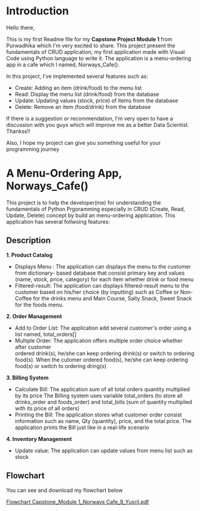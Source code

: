 # Introduction

Hello there,

This is my first Readme file for my **Capstone Project Module 1** from Purwadhika which I'm very excited to share. This project present the fundamentals of CRUD application, my first application made with Visual Code using Python language to write it. The application is a menu-ordering app in a cafe which I named, Norways_Cafe().

In this project, I've implemented several features such as:
 - Create: Adding an item (drink/food) to the menu list
 - Read: Display the menu list (drink/food) from the database
 - Update: Updating values (stock, price) of items from the database
 - Delete: Remove an item (food/drink) from the database

If there is a suggestion or recommendation, I'm very open to have a discussion with you guys which will improve me as a better Data Scientist. Thankss!!

Also, I hope my project can give you something useful for your programming journey

# A Menu-Ordering App, Norways_Cafe()
This project is to help the developer(me) for understanding the fundamentals of Python Prgoramming especially in CRUD (Create, Read, Update, Delete) concept by build an menu-ordering application. This application has several follwoing features:

## Description
**1. Product Catalog**
   - Displays Menu  : The application can displays the menu to the customer from dictionary-                        based database that consist primary key and values (name, stock, price, 
                      category) for each item whether drink or food menu
   - Filtered-result: The application can displays filtered-result menu to the customer based 
                      on his/her choice (by inputting) such as Coffee or Non-Coffee for the 
                      drinks menu and Main Course, Salty Snack, Sweet Snack for the foods menu.
     
**2. Order Management**
  - Add to Order List: The application add several customer's order using a list named,                                total_orders[]
  - Multiple Order: The application offers multiple order choice whether after customer     
                       ordered drink(s), he/she can keep ordering drink(s) or switch to     ordering food(s). When the cutomer ordered food(s), he/she can keep 
                       ordering food(s) or switch to ordering dring(s)

  **3. Billing System**
   - Calculate Bill: The application sum of all total orders quantity multiplied by its price The Billing system uses variable total_orders (to store all drinks_order and foods_order) and total_bills (sum of quantity multiplied with its price of all orders)
   - Printing the Bill: The application stores what customer order consist information such as name, Qty (quantity), price, and the total price. The application prints the Bill just like in a real-life scenario

  **4. Inventory Management**
  - Update value: The application can update values from menu list such as stock 
  
      

## Flowchart
You can see and download my flowchart below

[Flowchart Capstone_Module 1_Norways Cafe_9_Yusril.pdf](https://github.com/user-attachments/files/17107394/Flowchart.Capstone_Module.1_Norways.Cafe_9_Yusril.pdf)









